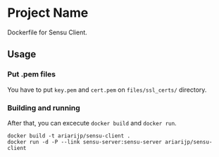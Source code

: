 # Project Name

Dockerfile for Sensu Client.

## Usage

### Put .pem files

You have to put `key.pem` and `cert.pem` on `files/ssl_certs/` directory.

### Building and running

After that, you can excecute `docker build` and `docker run`.

```Shell
docker build -t ariarijp/sensu-client .
docker run -d -P --link sensu-server:sensu-server ariarijp/sensu-client
```

